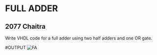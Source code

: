 # FULL ADDER
## 2077 Chaitra
Write VHDL code for a full adder using two half adders and one OR gate.

#OUTPUT
![FA](https://github.com/yamsubash/ES_VHDL/assets/149253579/8a31e129-a6a1-497b-8482-07e14c2732cd)
